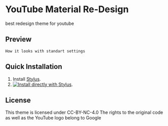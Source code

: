 # YouTube Material Re-Design
best redesign theme for youtube

## Preview
`How it looks with standart settings`

## Quick Installation

1. Install [Stylus](https://chrome.google.com/webstore/detail/stylus/clngdbkpkpeebahjckkjfobafhncgmne).
2. [![Install directly with Stylus](https://img.shields.io/badge/Install%20directly%20with-Stylus-00adad.svg)](https://dl.dropboxusercontent.com/s/zexfivap5fdpkns/yt-mat-des.user.css?dl=0).

## License

This theme is licensed under CC-BY-NC-4.0
The rights to the original code as well as the YouTube logo belong to Google
